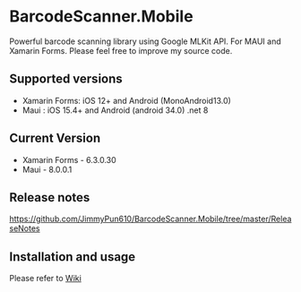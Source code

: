 # BarcodeScanner.Mobile
Powerful barcode scanning library using Google MLKit API. For MAUI and Xamarin Forms. Please feel free to improve my source code.

## Supported versions
- Xamarin Forms: iOS 12+ and Android (MonoAndroid13.0)
- Maui : iOS 15.4+ and Android (android 34.0) .net 8

## Current Version
- Xamarin Forms - 6.3.0.30
- Maui - 8.0.0.1

## Release notes
https://github.com/JimmyPun610/BarcodeScanner.Mobile/tree/master/ReleaseNotes

## Installation and usage
Please refer to [Wiki](https://github.com/JimmyPun610/BarcodeScanner.Mobile/wiki)
